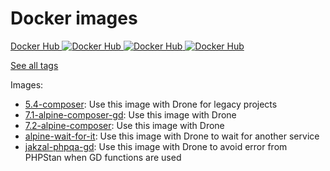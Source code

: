 # Docker images

[Docker Hub ![Docker Hub][Docker Hub Build Image] ![Docker Hub][Docker Hub Pulls Image] ![Docker Hub][Docker Hub Star Image]][Docker Hub]

[See all tags](https://hub.docker.com/r/alexislefebvre/docker-images/tags/)

Images:

- [5.4-composer](5.4-composer/): Use this image with Drone for legacy projects
- [7.1-alpine-composer-gd](7.1-alpine-composer-gd): Use this image with Drone
- [7.2-alpine-composer](7.2-alpine-composer/): Use this image with Drone
- [alpine-wait-for-it](alpine-wait-for-it/): Use this image with Drone to wait for another service
- [jakzal-phpqa-gd](jakzal-phpqa-gd/): Use this image with Drone to avoid error from PHPStan when GD functions are used

[Docker Hub]: https://hub.docker.com/r/alexislefebvre/docker-images/
[Docker Hub Build Image]: https://img.shields.io/docker/build/alexislefebvre/docker-images.svg
[Docker Hub Pulls Image]: https://img.shields.io/docker/pulls/alexislefebvre/docker-images.svg
[Docker Hub Star Image]: https://img.shields.io/docker/stars/alexislefebvre/docker-images.svg
